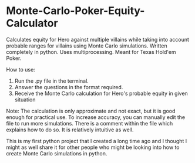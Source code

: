 # Monte-Carlo-Poker-Equity-Calculator
Calculates equity for Hero against multiple villains while taking into account probable ranges for villains using Monte Carlo simulations.
Written completely in python.
Uses multiprocessing.
Meant for Texas Hold'em Poker.

How to use:
1. Run the .py file in the terminal.
2. Answer the questions in the format required.
3. Receive the Monte Carlo calculation for Hero's probable equity in given situation

Note: The calculation is only approximate and not exact, but it is good enough for practical use. To increase accuracy, you can manually edit the file to run more simulations. There is a comment within the file which explains how to do so. It is relatively intuitive as well.

This is my first python project that I created a long time ago and I thought I might as well share it for other people who might be looking into how to create Monte Carlo simulations in python.
